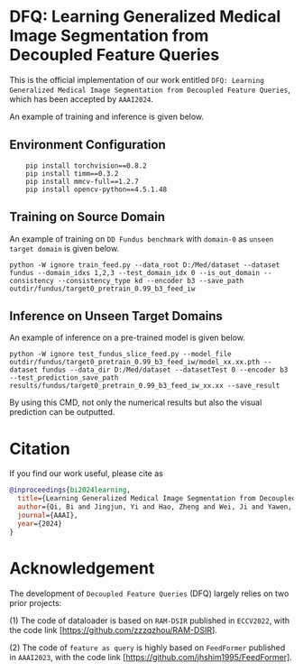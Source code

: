 # DFQ: Learning Generalized Medical Image Segmentation from Decoupled Feature Queries
This is the official implementation of our work entitled ```DFQ: Learning Generalized Medical Image Segmentation from Decoupled Feature Queries```, which has been accepted by ```AAAI2024```.

An example of training and inference is given below.

## Environment Configuration

```
    pip install torchvision==0.8.2
    pip install timm==0.3.2
    pip install mmcv-full==1.2.7
    pip install opencv-python==4.5.1.48
```

## Training on Source Domain
An example of training on ```DD Fundus benchmark``` with ```domain-0``` as ```unseen target domain``` is given below.

```
python -W ignore train_feed.py --data_root D:/Med/dataset --dataset fundus --domain_idxs 1,2,3 --test_domain_idx 0 --is_out_domain --consistency --consistency_type kd --encoder b3 --save_path outdir/fundus/target0_pretrain_0.99_b3_feed_iw
```

## Inference on Unseen Target Domains

An example of inference on a pre-trained model is given below.
```
python -W ignore test_fundus_slice_feed.py --model_file outdir/fundus/target0_pretrain_0.99_b3_feed_iw/model_xx.xx.pth --dataset fundus --data_dir D:/Med/dataset --datasetTest 0 --encoder b3 --test_prediction_save_path results/fundus/target0_pretrain_0.99_b3_feed_iw_xx.xx --save_result
```
By using this CMD, not only the numerical results but also the visual prediction can be outputted.

# Citation

If you find our work useful, please cite as

```BibTeX
@inproceedings{bi2024learning,
  title={Learning Generalized Medical Image Segmentation from Decoupled Feature Queries},
  author={Qi, Bi and Jingjun, Yi and Hao, Zheng and Wei, Ji and Yawen, Huang and Yuexiang, Li and Yefeng, Zheng},
  journal={AAAI},
  year={2024}
}
```

# Acknowledgement

The development of ```Decoupled Feature Queries``` (DFQ) largely relies on two prior projects:

(1) The code of dataloader is based on ```RAM-DSIR``` published in ```ECCV2022```, with the code link [https://github.com/zzzqzhou/RAM-DSIR].

(2) The code of ```feature as query``` is highly based on ```FeedFormer``` published in ```AAAI2023```, with the code link [https://github.com/jhshim1995/FeedFormer].
